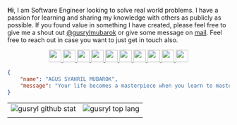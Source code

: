 <b>Hi</b>, I am Software Engineer looking to solve real world problems. I have a passion for learning and sharing my knowledge with others as publicly as possible. If you found value in something I have created, please feel free to give me a shout out [@gusrylmubarok](https://instagram.com/gusrylmubarok/) or give some message on [mail](mailto:gusrylmubarok@gmail.com). Feel free to reach out in case you want to just get in touch also.

<p align="center">
<a href="https://www.linkedin.com/in/agussyahrilmubarok/" target="_blank" rel="noreferrer"> <img height="28" width="28" src="https://unpkg.com/simple-icons@v6/icons/linkedin.svg"> </a>
<a href="https://www.instagram.com/gusrylmubarok/" target="_blank" rel="noreferrer"> <img height="28" width="28" src="https://unpkg.com/simple-icons@v6/icons/instagram.svg"> </a>
<a href="https://twitter.com/gusrylmubarok76/" target="_blank" rel="noreferrer"> <img height="28" width="28" src="https://unpkg.com/simple-icons@v6/icons/twitter.svg"> </a>
<a href="https://gusrylmubarok.medium.com/" target="_blank" rel="noreferrer"> <img height="28" width="28" src="https://unpkg.com/simple-icons@v6/icons/medium.svg"> </a>
<a href="https://stackoverflow.com/users/16186091/gusrylmubarok" target="_blank" rel="noreferrer"> <img height="28" width="28" src="https://unpkg.com/simple-icons@v6/icons/stackoverflow.svg"> </a>
<a href="https://gitlab.com/gusrylmubarok/" target="_blank" rel="noreferrer"> <img height="28" width="28" src="https://unpkg.com/simple-icons@v6/icons/gitlab.svg"> </a>
<a href="https://www.hackerrank.com/gusrylmubarok/" target="_blank" rel="noreferrer"> <img height="28" width="28" src="https://unpkg.com/simple-icons@v6/icons/hackerrank.svg"> </a>
<a href="https://www.upwork.com/in/gusrylmubarok/" target="_blank" rel="noreferrer"> <img height="28" width="28" src="https://unpkg.com/simple-icons@v6/icons/upwork.svg"> </a>
<a href="https://www.behance.com/gusrylmubarok/" target="_blank" rel="noreferrer"> <img height="28" width="28" src="https://unpkg.com/simple-icons@v6/icons/behance.svg"> </a>
<a href="https://www.dribbble.com/gusrylmubarok/" target="_blank" rel="noreferrer"> <img height="28" width="28" src="https://unpkg.com/simple-icons@v6/icons/dribbble.svg"> </a>

</p>

```json
{
    "name": "AGUS SYAHRIL MUBAROK",
    "message": "Your life becomes a masterpiece when you learn to master piece.",
}
```

<!--
###  🌱 I'm currently learning not to open many tabs in the browser
<p align="center">
<a href="http://cliparts.co/clipart/2423198" title="Image from cliparts.co"><img src="http://cliparts.co/cliparts/BTg/E5M/BTgE5MByc.gif" width="200" alt="stick people animation - group picture, image by tag ..." /></a> -->

|||
|---|---|
|![gusryl github stat](https://github-readme-stats.vercel.app/api?username=gusrylmubarok&show_icons=true&hide_border=true&theme=graywhite)|![gusryl top lang](https://github-readme-stats.vercel.app/api/top-langs/?username=GusrylMubarok&layout=compact&hide=html,css,scss,vue,angular,PLpgSQL,blade,dockerfile,ejs&langs_count=8&hide_border=true&theme=graywhite)|
||| 

</p>
<!--
###  🔧 Favorite tools and technology
<p align="left">
<a href="https://www.linux.org/" target="_blank" rel="noreferrer"> <img height="28" width="28" src="https://unpkg.com/simple-icons@v6/icons/linux.svg"> </a>
<a href="https://code.visualstudio.com/" target="_blank" rel="noreferrer"> <img height="28" width="28" src="https://unpkg.com/simple-icons@v6/icons/visualstudiocode.svg"> </a>
<a href="https://www.jetbrains.com/idea/" target="_blank" rel="noreferrer"> <img height="28" width="28" src="https://unpkg.com/simple-icons@v6/icons/intellijidea.svg"> </a>
<a href="https://developer.android.com/studio" target="_blank" rel="noreferrer"> <img height="28" width="28" src="https://unpkg.com/simple-icons@v6/icons/androidstudio.svg"> </a>
<a href="https://www.docker.com/" target="_blank" rel="noreferrer"> <img height="28" width="28" src="https://unpkg.com/simple-icons@v6/icons/docker.svg"> </a>
<a href="https://www.java.com/" target="_blank" rel="noreferrer"> <img height="28" width="28" src="https://unpkg.com/simple-icons@v6/icons/java.svg"> </a> 
<a href="https://go.dev/" target="_blank" rel="noreferrer"> <img height="28" width="28" src="https://unpkg.com/simple-icons@v6/icons/go.svg"> </a>
<a href="https://www.javascript.com/" target="_blank" rel="noreferrer"> <img height="28" width="28" src="https://unpkg.com/simple-icons@v6/icons/javascript.svg"> </a>
<a href="https://nodejs.org/en/" target="_blank" rel="noreferrer"> <img height="28" width="28" src="https://unpkg.com/simple-icons@v6/icons/nodedotjs.svg"> </a>
<a href="https://www.php.net/" target="_blank" rel="noreferrer"> <img height="28" width="28" src="https://unpkg.com/simple-icons@v6/icons/php.svg"> </a> 
<a href="https://kotlinlang.org/" target="_blank" rel="noreferrer"> <img height="28" width="28" src="https://unpkg.com/simple-icons@v6/icons/kotlin.svg"> </a>
<a href="https://www.python.org/" target="_blank" rel="noreferrer"> <img height="28" width="28" src="https://unpkg.com/simple-icons@v6/icons/python.svg"> </a> 
<a href="https://www.npmjs.com/" target="_blank" rel="noreferrer"> <img height="28" width="28" src="https://unpkg.com/simple-icons@v6/icons/npm.svg"> </a> 
<a href="https://yarnpkg.com/" target="_blank" rel="noreferrer"> <img height="28" width="28" src="https://unpkg.com/simple-icons@v6/icons/yarn.svg"> </a> 
<a href="https://gradle.org/" target="_blank" rel="noreferrer"> <img height="28" width="28" src="https://unpkg.com/simple-icons@v6/icons/gradle.svg"> </a>
<a href="https://maven.apache.org/" target="_blank" rel="noreferrer"> <img height="28" width="28" src="https://unpkg.com/simple-icons@v6/icons/apachemaven.svg"> </a>
<a href="https://www.postgresql.org/" target="_blank" rel="noreferrer"> <img height="28" width="28" src="https://unpkg.com/simple-icons@v6/icons/postgresql.svg"> </a>
<a href="https://www.mongodb.com/" target="_blank" rel="noreferrer"> <img height="28" width="28" src="https://unpkg.com/simple-icons@v6/icons/mongodb.svg"> </a>
<a href="https://expressjs.com/" target="_blank" rel="noreferrer"> <img height="28" width="28" src="https://unpkg.com/simple-icons@v6/icons/express.svg"> </a>
<a href="https://spring.io/" target="_blank" rel="noreferrer"> <img height="28" width="28" src="https://unpkg.com/simple-icons@v6/icons/spring.svg"> </a> 
<a href="https://codeigniter.com/" target="_blank" rel="noreferrer"> <img height="28" width="28" src="https://unpkg.com/simple-icons@v6/icons/codeigniter.svg"> </a> 
<a href="https://www.nginx.com/" target="_blank" rel="noreferrer"> <img height="28" width="28" src="https://unpkg.com/simple-icons@v6/icons/nginx.svg"> </a>
<a href="https://git-scm.com/" target="_blank" rel="noreferrer"> <img height="28" width="28" src="https://unpkg.com/simple-icons@v6/icons/git.svg"> </a>
<a href="https://www.postman.com/" target="_blank" rel="noreferrer"> <img height="28" width="28" src="https://unpkg.com/simple-icons@v6/icons/postman.svg"> </a>
<a href="https://swagger.io/" target="_blank" rel="noreferrer"> <img height="28" width="28" src="https://unpkg.com/simple-icons@v6/icons/swagger.svg"> </a>
<a href="https://gnupg.org/" target="_blank" rel="noreferrer"> <img height="28" width="28" src="https://unpkg.com/simple-icons@v6/icons/gnuprivacyguard.svg"> </a>
<a href="https://aws.amazon.com/id/" target="_blank" rel="noreferrer"> <img height="28" width="28" src="https://unpkg.com/simple-icons@v6/icons/amazonaws.svg"> </a>   
<a href="https://www.amd.com/en" target="_blank" rel="noreferrer"> <img height="28" width="28" src="https://unpkg.com/simple-icons@v6/icons/amd.svg"> </a>
<a href="" target="_blank" rel="noreferrer"> <img height="28" width="28" src="https://unpkg.com/simple-icons@v6/icons/github.svg"> </a>
</p>
    
</p>
___
[![Counting](https://visitcount.itsvg.in/api?id=gusrylmubarok&icon=7&color=12)](https://visitcount.itsvg.in) -->
